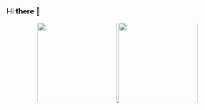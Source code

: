 ### Hi there 👋

<div align="center">
  <a href="https://github.com/juliamalta">
  <img height="180em" src="https://github-readme-stats.vercel.app/api?username=juliamalta&show_icons=true&theme=dracula&include_all_commits=true&count_private=true"/>
  <img height="180em" src="https://github-readme-stats.vercel.app/api/top-langs/?username=juliamalta&layout=compact&langs_count=7&theme=dracula"/>
</div>
  
  
  
  
  
